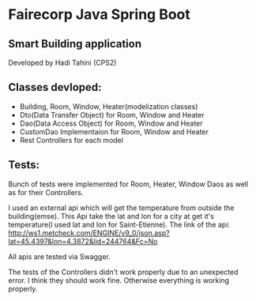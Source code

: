 # Fairecorp Java Spring Boot

## Smart Building application
Developed by Hadi Tahini (CPS2)

## Classes devloped:

- Building, Room, Window, Heater(modelization classes)
- Dto(Data Transfer Object) for Room, Window and Heater
- Dao(Data Access Object) for Room, Window and Heater
- CustomDao Implementaion for Room, Window and Heater
- Rest Controllers for each model

## Tests:

Bunch of tests were implemented for Room, Heater, Window Daos as well as for their Controllers.

I used an external api which will get the temperature from outside the building(emse). This Api take the lat and lon for a city at get it's temperature(I used lat and lon for Saint-Etienne).
The link of the api: http://ws1.metcheck.com/ENGINE/v9_0/json.asp?lat=45.4397&lon=4.3872&lid=244764&Fc=No

All apis are tested via Swagger.

The tests of the Controllers didn't work properly due to an unexpected error. I think they should work fine. Otherwise everything is working properly.
